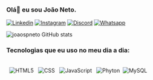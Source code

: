 ### Olá👋 eu sou João Neto.
[![Linkedin](https://img.shields.io/badge/LinkedIn-0077B5?style=for-the-badge&logo=linkedin&logoColor=white)](https://www.linkedin.com/in/jo%C3%A3o-neto-677016183/) [![Instagram](https://img.shields.io/badge/Instagram-E4405F?style=for-the-badge&logo=instagram&logoColor=white)](https://www.instagram.com/_joao_neto?igsh=YjE1ajBjaXRjZ2M5) [![Discord](https://img.shields.io/badge/Discord-7289DA?style=for-the-badge&logo=discord&logoColor=white)](https://discord.gg/dio-689887036110274618) [![Whatsapp](https://img.shields.io/badge/WhatsApp-25D366?style=for-the-badge&logo=whatsapp&logoColor=white)](https://api.whatsapp.com/send?phone=+5583981677707)

![joaospneto GitHub stats](https://github-readme-stats.vercel.app/api?username=joaospneto&show_icons=true&theme=dracula)

### Tecnologias que eu uso no meu dia a dia:
<div style="display: inline_block"><br/>
  <img align="center" alt="HTML5" src="https://img.shields.io/badge/HTML-239120?style=for-the-badge&logo=html5&logoColor=white">
  <img align="center" alt="CSS" src="https://img.shields.io/badge/CSS-239120?&style=for-the-badge&logo=css3&logoColor=white">
  <img align="center" alt="JavaScript" src="https://img.shields.io/badge/JavaScript-F7DF1E?style=for-the-badge&logo=javascript&logoColor=black">
  <img align="center" alt="Phyton" src="https://img.shields.io/badge/Python-3776AB?style=for-the-badge&logo=python&logoColor=white">
   <img align="center" alt="MySQL" src="https://img.shields.io/badge/MySQL-00000F?style=for-the-badge&logo=mysql&logoColor=white">
</div><br/>




